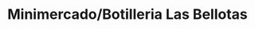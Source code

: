 ---
title: "Minimercado/Botilleria Las Bellotas"
url: /concepcion/minimercado-botilleria-las-bellotas/
shop: comodidad
---